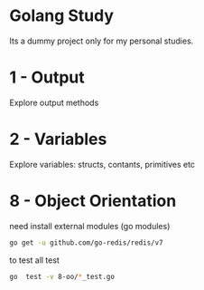 Golang Study
===
Its a dummy project only for my personal studies.

# 1 - Output
Explore output methods

# 2 - Variables
Explore variables:
structs, contants, primitives etc

# 8 - Object Orientation

need install external modules (go modules)
```bash
go get -u github.com/go-redis/redis/v7
```

to test all test
```bash
go  test -v 8-oo/*_test.go
```
